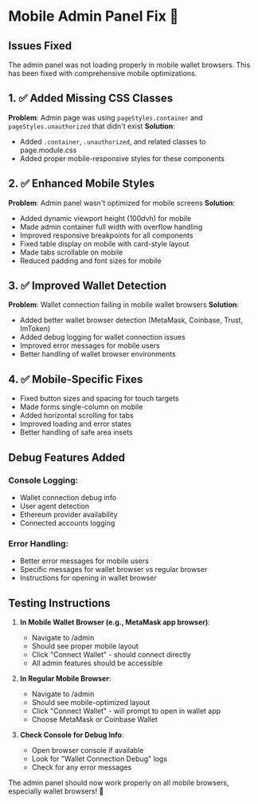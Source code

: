 # Mobile Admin Panel Fix 📱

## Issues Fixed

The admin panel was not loading properly in mobile wallet browsers. This has been fixed with comprehensive mobile optimizations.

## 1. ✅ Added Missing CSS Classes
**Problem**: Admin page was using `pageStyles.container` and `pageStyles.unauthorized` that didn't exist
**Solution**: 
- Added `.container`, `.unauthorized`, and related classes to page.module.css
- Added proper mobile-responsive styles for these components

## 2. ✅ Enhanced Mobile Styles
**Problem**: Admin panel wasn't optimized for mobile screens
**Solution**: 
- Added dynamic viewport height (100dvh) for mobile
- Made admin container full width with overflow handling
- Improved responsive breakpoints for all components
- Fixed table display on mobile with card-style layout
- Made tabs scrollable on mobile
- Reduced padding and font sizes for mobile

## 3. ✅ Improved Wallet Detection
**Problem**: Wallet connection failing in mobile wallet browsers
**Solution**:
- Added better wallet browser detection (MetaMask, Coinbase, Trust, ImToken)
- Added debug logging for wallet connection issues
- Improved error messages for mobile users
- Better handling of wallet browser environments

## 4. ✅ Mobile-Specific Fixes
- Fixed button sizes and spacing for touch targets
- Made forms single-column on mobile
- Added horizontal scrolling for tabs
- Improved loading and error states
- Better handling of safe area insets

## Debug Features Added

### Console Logging:
- Wallet connection debug info
- User agent detection
- Ethereum provider availability
- Connected accounts logging

### Error Handling:
- Better error messages for mobile users
- Specific messages for wallet browser vs regular browser
- Instructions for opening in wallet browser

## Testing Instructions

1. **In Mobile Wallet Browser (e.g., MetaMask app browser)**:
   - Navigate to /admin
   - Should see proper mobile layout
   - Click "Connect Wallet" - should connect directly
   - All admin features should be accessible

2. **In Regular Mobile Browser**:
   - Navigate to /admin
   - Should see mobile-optimized layout
   - Click "Connect Wallet" - will prompt to open in wallet app
   - Choose MetaMask or Coinbase Wallet

3. **Check Console for Debug Info**:
   - Open browser console if available
   - Look for "Wallet Connection Debug" logs
   - Check for any error messages

The admin panel should now work properly on all mobile browsers, especially wallet browsers! 🎉
